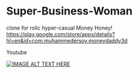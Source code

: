 # Super-Business-Woman
clone for rolic hyper-casual Money Honey!
https://play.google.com/store/apps/details?hl=en&id=com.muhammedersoy.moneydaddy3d




Youtube

[![IMAGE ALT TEXT HERE](https://img.youtube.com/vi/2D8-JHI1jEs/0.jpg)](https://www.youtube.com/watch?v=2D8-JHI1jEs)

